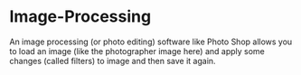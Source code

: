 # Image-Processing
An image processing (or photo editing) software like Photo Shop allows you to load an image (like the photographer image here) and apply some changes (called filters) to image and then save it again.
